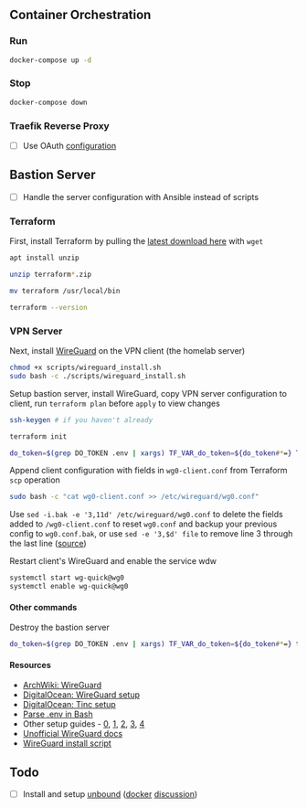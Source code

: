## Container Orchestration

### Run

```sh
docker-compose up -d
```

### Stop

```sh
docker-compose down
```

### Traefik Reverse Proxy

- [ ] Use OAuth [configuration](https://github.com/CVJoint/docker-compose/blob/master/ymlfiles/traefik.yml)

## Bastion Server

- [ ] Handle the server configuration with Ansible instead of scripts

### Terraform

First, install Terraform by pulling the [latest download here](https://www.terraform.io/downloads.html) with `wget`

```sh
apt install unzip

unzip terraform*.zip

mv terraform /usr/local/bin

terraform --version
```

### VPN Server

Next, install [WireGuard](https://www.wireguard.com/) on the VPN client (the homelab server)

```sh
chmod +x scripts/wireguard_install.sh
sudo bash -c ./scripts/wireguard_install.sh
```

Setup bastion server, install WireGuard, copy VPN server configuration to client, run `terraform plan` before `apply` to view changes

```sh
ssh-keygen # if you haven't already

terraform init

do_token=$(grep DO_TOKEN .env | xargs) TF_VAR_do_token=${do_token#*=} TF_VAR_wireguard_client_pub_key=$(sudo cat /etc/wireguard/publickey) terraform apply -auto-approve
```

Append client configuration with fields in `wg0-client.conf` from Terraform `scp` operation

```sh
sudo bash -c "cat wg0-client.conf >> /etc/wireguard/wg0.conf"
```

Use `sed -i.bak -e '3,11d' /etc/wireguard/wg0.conf` to delete the fields added to `/wg0-client.conf` to reset `wg0.conf` and backup your previous config to `wg0.conf.bak`, or use `sed -e '3,$d' file` to remove line 3 through the last line ([source](https://stackoverflow.com/a/2112496/6817437))

Restart client's WireGuard and enable the service
wdw

```sh
systemctl start wg-quick@wg0
systemctl enable wg-quick@wg0
```

#### Other commands

Destroy the bastion server

```sh
do_token=$(grep DO_TOKEN .env | xargs) TF_VAR_do_token=${do_token#*=} terraform destroy -auto-approve
```

#### Resources

- [ArchWiki: WireGuard](https://wiki.archlinux.org/index.php/WireGuard)
- [DigitalOcean: WireGuard setup](https://www.digitalocean.com/community/tutorials/how-to-create-a-point-to-point-vpn-with-wireguard-on-ubuntu-16-04)
- [DigitalOcean: Tinc setup](https://www.digitalocean.com/community/tutorials/how-to-install-tinc-and-set-up-a-basic-vpn-on-ubuntu-14-04)
- [Parse .env in Bash](https://gist.github.com/judy2k/7656bfe3b322d669ef75364a46327836)
- Other setup guides - [0](https://wiki.debian.org/Wireguard#Installation), [1](https://git.zx2c4.com/WireGuard/plain/contrib/examples/ncat-client-server/client.sh), [2](https://www.ckn.io/blog/2017/11/14/wireguard-vpn-typical-setup/), [3](https://blog.jessfraz.com/post/installing-and-using-wireguard/), [4](https://angristan.xyz/how-to-setup-vpn-server-wireguard-nat-ipv6/)
- [Unofficial WireGuard docs](https://github.com/pirate/wireguard-docs)
- [WireGuard install script](https://github.com/angristan/wireguard-install)

## Todo

- [ ] Install and setup [unbound](https://wiki.archlinux.org/index.php/unbound) ([docker](https://github.com/klutchell/unbound/blob/master/Dockerfile) [discussion](https://www.reddit.com/r/pihole/comments/ah0rx4/awesome_unbound_docker_image_for_an_upstream_dns/))
